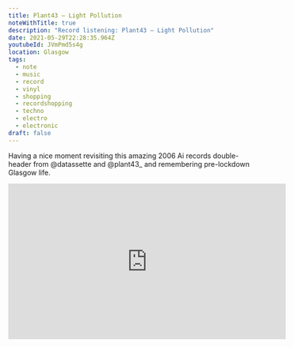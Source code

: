 ```yaml
---
title: Plant43 – Light Pollution
noteWithTitle: true
description: "Record listening: Plant43 – Light Pollution"
date: 2021-05-29T22:28:35.964Z
youtubeId: JVmPmd5s4g
location: Glasgow
tags:
  - note
  - music
  - record
  - vinyl
  - shopping
  - recordshopping
  - techno
  - electro
  - electronic
draft: false
---
```

Having a nice moment revisiting this amazing 2006 Ai records double-header from @datassette and @plant43_ and remembering pre-lockdown Glasgow life.

<div class="aspect-ratio-wide"><iframe title="Artist – Title" width="560" height="315" src=" https://www.youtube-nocookie.com/embed/{{ _JVmPmd5s4g }}" frameborder="0" allow="accelerometer; autoplay; clipboard-write; encrypted-media; gyroscope; picture-in-picture" allowfullscreen></iframe></div>